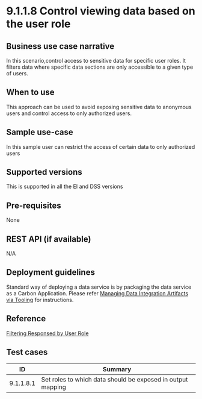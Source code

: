# 9.1.1.8 Control viewing data based on the user role

## Business use case narrative

In this scenario,control access to sensitive data for specific user roles. It filters data where specific data sections 
are only accessible to a given type of users. 

## When to use
This approach can be used to avoid exposing sensitive data to anonymous users and control access to only authorized 
users. 

## Sample use-case
In this sample user can restrict the access of certain data to only authorized users

## Supported versions
This is supported in all the EI and DSS versions

## Pre-requisites
None

## REST API (if available)
N/A

## Deployment guidelines
Standard way of deploying a data service is by packaging the data service as a Carbon Application. Please refer 
[Managing Data Integration Artifacts via Tooling](https://docs.wso2.com/display/EI640/Managing+Data+Integration+Artifacts+via+Tooling) for instructions.

## Reference
[Filtering Responsed by User Role](https://docs.wso2.com/display/EI640/Filtering+Responses+by+User+Role)

## Test cases

|      ID       | Summary |
| ------------- | ------------- |
| 9.1.1.8.1     | Set roles to which data should be exposed in output mapping |